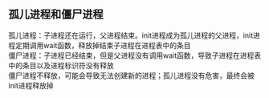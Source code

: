 ## 孤儿进程和僵尸进程
孤儿进程：子进程还在运行，父进程结束。init进程成为孤儿进程的父进程，init进程定期调用wait函数，释放掉结束子进程在进程表中的条目<br>
僵尸进程：子进程已经结束，但是父进程没有调用wait函数，导致子进程在进程表中的条目以及进程标识符没有释放<br>
僵尸进程不释放，可能会导致无法创建新的进程；孤儿进程没有危害，最终会被init进程释放掉